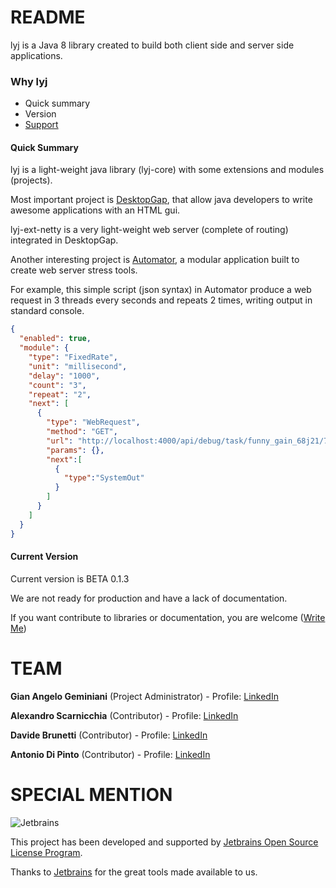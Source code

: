 # README

lyj is a Java 8 library created to build both client side and server side applications.

### Why lyj

* Quick summary
* Version
* [Support](https://plus.google.com/u/0/+GianAngeloGeminiani)

#### Quick Summary
lyj is a light-weight java library (lyj-core) with some extensions and modules (projects).

Most important project is [DesktopGap](https://bitbucket.org/angelogeminiani/lyj/src/827bc77cf709fbfa3e0ac62d96ec57768f8c5551/projects/desktopgap/?at=master), that allow java developers to write awesome applications with an HTML gui.

lyj-ext-netty is a very light-weight web server (complete of routing) integrated in DesktopGap.

Another interesting project is [Automator](https://bitbucket.org/angelogeminiani/lyj/src/827bc77cf709fbfa3e0ac62d96ec57768f8c5551/projects/automator/?at=master), a modular application built to create web server stress tools.

For example, this simple script (json syntax) in Automator produce a web request in 3 threads every seconds and repeats 2 times, writing output in standard console.

```json
{
  "enabled": true,
  "module": {
    "type": "FixedRate",
    "unit": "millisecond",
    "delay": "1000",
    "count": "3",
    "repeat": "2",
    "next": [
      {
        "type": "WebRequest",
        "method": "GET",
        "url": "http://localhost:4000/api/debug/task/funny_gain_68j21/7b1ad7c0238c4cb36dea5875663a890a",
        "params": {},
        "next":[
          {
            "type":"SystemOut"
          }
        ]
      }
    ]
  }
}
```
#### Current Version
Current version is BETA 0.1.3

We are not ready for production and have a lack of documentation.

If you want contribute to libraries or documentation, you are welcome ([Write Me](https://plus.google.com/u/0/+GianAngeloGeminiani))

# TEAM

**Gian Angelo Geminiani** (Project Administrator) -
Profile: [LinkedIn](https://www.linkedin.com/in/angelogeminiani/)

**Alexandro Scarnicchia** (Contributor) - 
Profile: [LinkedIn](https://www.linkedin.com/in/alexandro-scarnicchia-32142838/)

**Davide Brunetti** (Contributor) - 
Profile: [LinkedIn](https://www.linkedin.com/in/davide-brunetti-10487ba7/)

**Antonio Di Pinto** (Contributor) - 
Profile: [LinkedIn](https://www.linkedin.com/in/antoniodipinto/)

# SPECIAL MENTION

![Jetbrains](https://bitbucket.org/angelogeminiani/lyj/raw/master/jetbrains.png)

This project has been developed and supported by [Jetbrains Open Source License Program](https://www.jetbrains.com/community/support/#section=open-source).

Thanks to [Jetbrains](https://www.jetbrains.com/) for the great tools made available to us.